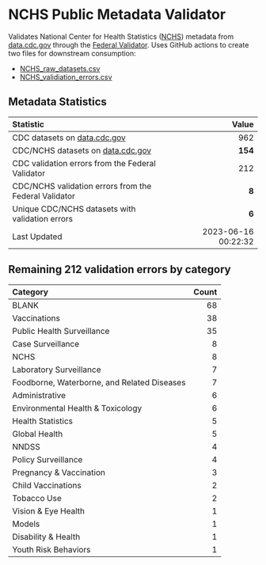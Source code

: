 # NCHS Public Metadata Validator

Validates National Center for Health Statistics ([NCHS](https://www.cdc.gov/nchs/index.htm)) metadata from [data.cdc.gov](https://data.cdc.gov/browse?category=NCHS) through the [Federal Validator](https://dashboard.data.gov/validate). Uses GitHub actions to create two files for downstream consumption:


+ [NCHS_raw_datasets.csv](NCHS_raw_datasets.csv)
+ [NCHS_validiation_errors.csv](NCHS_validiation_errors.csv)


## Metadata Statistics

| Statistic | Value |
| :---      | ---:  |
| CDC datasets on [data.cdc.gov](https://data.cdc.gov/) | 962 |
| CDC/NCHS datasets on [data.cdc.gov](https://data.cdc.gov/browse?category=NCHS)| **154** |
| CDC validation errors from the Federal Validator | 212 |
| CDC/NCHS validation errors from the Federal Validator | **8** |
| Unique CDC/NCHS datasets with validation errors | **6** |
| Last Updated | 2023-06-16 00:22:32 |


## Remaining 212 validation errors by category

| Category | Count |
| :---     | ---:  |
|BLANK|68|
|Vaccinations|38|
|Public Health Surveillance|35|
|Case Surveillance|8|
|NCHS|8|
|Laboratory Surveillance|7|
|Foodborne, Waterborne, and Related Diseases|7|
|Administrative|6|
|Environmental Health & Toxicology|6|
|Health Statistics|5|
|Global Health|5|
|NNDSS|4|
|Policy Surveillance|4|
|Pregnancy & Vaccination|3|
|Child Vaccinations|2|
|Tobacco Use|2|
|Vision & Eye Health|1|
|Models|1|
|Disability & Health|1|
|Youth Risk Behaviors|1|